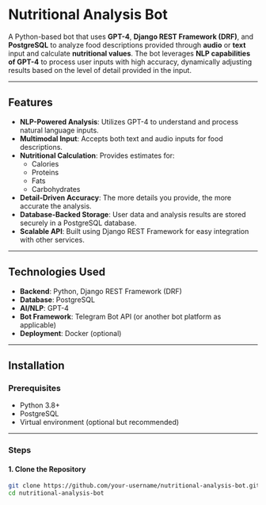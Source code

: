 # Nutritional Analysis Bot

A Python-based bot that uses **GPT-4**, **Django REST Framework (DRF)**, and **PostgreSQL** to analyze food descriptions provided through **audio** or **text** input and calculate **nutritional values**. The bot leverages **NLP capabilities of GPT-4** to process user inputs with high accuracy, dynamically adjusting results based on the level of detail provided in the input.

---

## Features

- **NLP-Powered Analysis**: Utilizes GPT-4 to understand and process natural language inputs.
- **Multimodal Input**: Accepts both text and audio inputs for food descriptions.
- **Nutritional Calculation**: Provides estimates for:
  - Calories
  - Proteins
  - Fats
  - Carbohydrates
- **Detail-Driven Accuracy**: The more details you provide, the more accurate the analysis.
- **Database-Backed Storage**: User data and analysis results are stored securely in a PostgreSQL database.
- **Scalable API**: Built using Django REST Framework for easy integration with other services.

---

## Technologies Used

- **Backend**: Python, Django REST Framework (DRF)
- **Database**: PostgreSQL
- **AI/NLP**: GPT-4
- **Bot Framework**: Telegram Bot API (or another bot platform as applicable)
- **Deployment**: Docker (optional)

---

## Installation

### Prerequisites
- Python 3.8+
- PostgreSQL
- Virtual environment (optional but recommended)

---

### Steps

#### 1. **Clone the Repository**
   ```bash
   git clone https://github.com/your-username/nutritional-analysis-bot.git
   cd nutritional-analysis-bot
